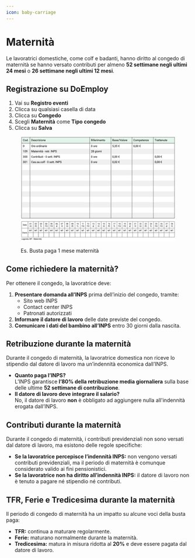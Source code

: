 ```yaml
---
icon: baby-carriage
---
```


# Maternità

Le lavoratrici domestiche, come colf e badanti, hanno diritto al congedo di maternità se hanno versato contributi per almeno **52 settimane negli ultimi 24 mesi** o **26 settimane negli ultimi 12 mesi**.

## Registrazione su DoEmploy <a href="#registrazione" id="registrazione"></a>

1. Vai su **Registro eventi**
2. Clicca su qualsiasi casella di data
3. Clicca su **Congedo**
4. Scegli **Maternità** come **Tipo congedo**
5. Clicca su **Salva**

<figure><img src="../../.gitbook/assets/image (2) (1).png" alt=""><figcaption><p>Es. Busta paga 1 mese maternità</p></figcaption></figure>

## **Come richiedere la maternità?**

Per ottenere il congedo, la lavoratrice deve:

1. **Presentare domanda all’INPS** prima dell’inizio del congedo, tramite:
   * Sito web INPS
   * Contact center INPS
   * Patronati autorizzati
2. **Informare il datore di lavoro** delle date previste del congedo.
3. **Comunicare i dati del bambino all’INPS** entro 30 giorni dalla nascita.

## **Retribuzione durante la maternità**

Durante il congedo di maternità, la lavoratrice domestica non riceve lo stipendio dal datore di lavoro ma un’indennità economica dall’INPS.

* **Quanto paga l’INPS?**\
  L’INPS garantisce **l’80% della retribuzione media giornaliera** sulla base delle ultime **52 settimane di contribuzione**.
* **Il datore di lavoro deve integrare il salario?**\
  No, il datore di lavoro **non** è obbligato ad aggiungere nulla all'indennità erogata dall’INPS.

## **Contributi durante la maternità**

Durante il congedo di maternità, i contributi previdenziali non sono versati dal datore di lavoro, ma esistono delle regole specifiche:

* **Se la lavoratrice percepisce l’indennità INPS:** non vengono versati contributi previdenziali, ma il periodo di maternità è comunque considerato valido ai fini pensionistici.
* **Se la lavoratrice non ha diritto all’indennità INPS:** il datore di lavoro non è tenuto a pagare né stipendio né contributi.

## **TFR, Ferie e Tredicesima durante la maternità**

Il periodo di congedo di maternità ha un impatto su alcune voci della busta paga:

* **TFR:** continua a maturare regolarmente.
* **Ferie:** maturano normalmente durante la maternità.
* **Tredicesima:** matura in misura ridotta al **20%** e deve essere pagata dal datore di lavoro.
